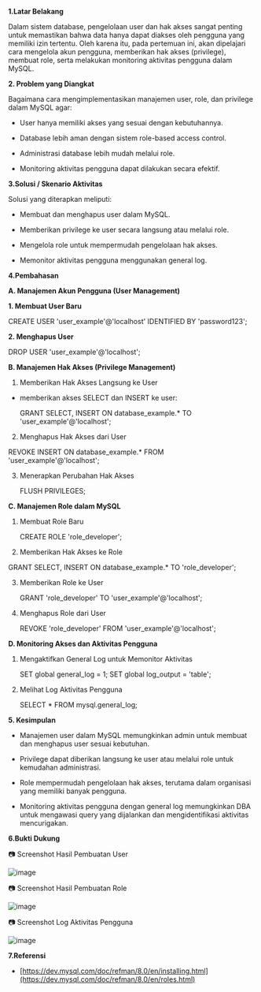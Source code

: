 **1.Latar Belakang**

Dalam sistem database, pengelolaan user dan hak akses sangat penting untuk memastikan bahwa data hanya dapat diakses oleh pengguna yang memiliki izin tertentu. Oleh karena itu, pada pertemuan ini, akan dipelajari cara mengelola akun pengguna, memberikan hak akses (privilege), membuat role, serta melakukan monitoring aktivitas pengguna dalam MySQL.

**2. Problem yang Diangkat**

Bagaimana cara mengimplementasikan manajemen user, role, dan privilege dalam MySQL agar:

- User hanya memiliki akses yang sesuai dengan kebutuhannya.

- Database lebih aman dengan sistem role-based access control.

- Administrasi database lebih mudah melalui role.

- Monitoring aktivitas pengguna dapat dilakukan secara efektif.


**3.Solusi / Skenario Aktivitas**

Solusi yang diterapkan meliputi:

- Membuat dan menghapus user dalam MySQL.

- Memberikan privilege ke user secara langsung atau melalui role.

- Mengelola role untuk mempermudah pengelolaan hak akses.

- Memonitor aktivitas pengguna menggunakan general log.


**4.Pembahasan**

**A. Manajemen Akun Pengguna (User Management)**
  
 **1. Membuat User Baru**

 CREATE USER 'user_example'@'localhost' IDENTIFIED BY 'password123';


**2. Menghapus User**

DROP USER 'user_example'@'localhost';

**B. Manajemen Hak Akses (Privilege Management)**

1. Memberikan Hak Akses Langsung ke User

- memberikan akses SELECT dan INSERT ke user:

  GRANT SELECT, INSERT ON database_example.* TO 'user_example'@'localhost';

2. Menghapus Hak Akses dari User

REVOKE INSERT ON database_example.* FROM 'user_example'@'localhost';

3. Menerapkan Perubahan Hak Akses

   FLUSH PRIVILEGES;

**C. Manajemen Role dalam MySQL**

1. Membuat Role Baru

   CREATE ROLE 'role_developer';

2. Memberikan Hak Akses ke Role

GRANT SELECT, INSERT ON database_example.* TO 'role_developer';

3. Memberikan Role ke User

   GRANT 'role_developer' TO 'user_example'@'localhost';

4. Menghapus Role dari User

   REVOKE 'role_developer' FROM 'user_example'@'localhost';

**D. Monitoring Akses dan Aktivitas Pengguna**

1. Mengaktifkan General Log untuk Memonitor Aktivitas

   SET global general_log = 1;
SET global log_output = 'table';

2. Melihat Log Aktivitas Pengguna

   SELECT * FROM mysql.general_log;


**5. Kesimpulan**
- Manajemen user dalam MySQL memungkinkan admin untuk membuat dan menghapus user sesuai kebutuhan.

- Privilege dapat diberikan langsung ke user atau melalui role untuk kemudahan administrasi.

- Role mempermudah pengelolaan hak akses, terutama dalam organisasi yang memiliki banyak pengguna.

- Monitoring aktivitas pengguna dengan general log memungkinkan DBA untuk mengawasi query yang dijalankan dan mengidentifikasi aktivitas mencurigakan.



**6.Bukti Dukung**

📷 Screenshot Hasil Pembuatan User

![image](https://github.com/user-attachments/assets/9611a174-afab-4aa2-b1b1-96e4ca64d632)

📷 Screenshot Hasil Pembuatan Role

![image](https://github.com/user-attachments/assets/bce054d4-b3b1-4ec9-8580-51d5c4a2057a)

📷 Screenshot Log Aktivitas Pengguna

![image](https://github.com/user-attachments/assets/c7f02920-aeaa-48ac-9ecb-bc23b7ab0408)




**7.Referensi**
- [https://dev.mysql.com/doc/refman/8.0/en/installing.html](https://dev.mysql.com/doc/refman/8.0/en/roles.html)
